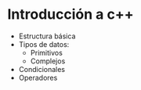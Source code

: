 # Introducción a c++

- Estructura básica 
- Tipos de datos:
  - Primitivos
  - Complejos
- Condicionales 
- Operadores